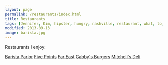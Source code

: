 ```yaml
---
layout: page
permalink: /restaurants/index.html
title: Restaurants
tags: [Jennifer, Kim, hipster, hungry, nashville, restaurant, what, to, eat]
modified: 2013-09-13
image: barista.jpg
---
```


Restaurants I enjoy:

<a href="http://www.baristaparlor.com">Barista Parlor</a>
<a href="http://fivepointspizza.com">Five Points</a>
<a href="http://www.fareastnashville.com">Far East</a>
<a href="http://gabbysburgersandfries.com">Gabby's Burgers</a>
<a href="http://www.mitchelldeli.com">Mitchell's Deli</a>
